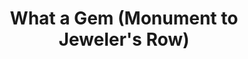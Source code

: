 ---
pid: MP199
title: What a Gem (Monument to Jeweler's Row)
location_transcription: Jewelers Row !
zipcode: '19148'
outside_phl: 
neighborhood: Whitman,Pennsport,South Philadelphia
age: '24'
age_range: 20-29
instagram: 
image_file_name: MP_199.jpg
proposal_transcription: |-
  '-A pile of gemstones in different cuts (princess, square cut, round etc) as well as deconstructed ring bands made from Aluminum or steel powder coated in colorful shades of purple (or colors in general)

  Jewelry, Diamonds, Casting
  Jewelers row!
topic: Art,Neighborhoods,Philadelphia
topic_summary: 0, 0, 0
type: Sculpture Statue
keywords_other: jewelers row, jewelers' row, jewelry, center city, gemstone, ring,
  preservation
credit: 
image_labels: 
twitter: 
facebook: 
permalink: "/monuments/mp199/"
layout: item-page
---
